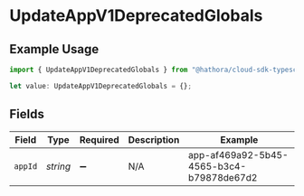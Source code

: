 # UpdateAppV1DeprecatedGlobals

## Example Usage

```typescript
import { UpdateAppV1DeprecatedGlobals } from "@hathora/cloud-sdk-typescript/models/operations";

let value: UpdateAppV1DeprecatedGlobals = {};
```

## Fields

| Field                                    | Type                                     | Required                                 | Description                              | Example                                  |
| ---------------------------------------- | ---------------------------------------- | ---------------------------------------- | ---------------------------------------- | ---------------------------------------- |
| `appId`                                  | *string*                                 | :heavy_minus_sign:                       | N/A                                      | app-af469a92-5b45-4565-b3c4-b79878de67d2 |